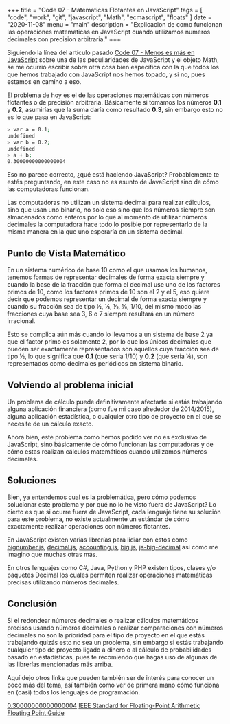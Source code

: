 +++
title = "Code 07 - Matematicas Flotantes en JavaScript"
tags = [
	"code",
	"work",
	"git",
	"javascript",
	"Math",
	"ecmascript",
	"floats"
]
date = "2020-11-08"
menu = "main"
description = "Explicacion de como funcionan las operaciones matematicas en JavaScript cuando utilizamos numeros decimales con precision arbitraria."
+++

Siguiendo la línea del artículo pasado [Code 07 - Menos es más en JavaScript](https://tavomoya.dev/post/code07-menos-es-mas-javascript/) sobre una de las peculiaridades de JavaScript y el objeto Math, se me ocurrió escribir sobre otra cosa bien específica con la que todos los que hemos trabajado con JavaScript nos hemos topado, y si no, pues estamos en camino a eso.

El problema de hoy es el de las operaciones matemáticas con números flotantes o de precisión arbitraria. Básicamente si tomamos los números __0.1__ y __0.2__, asumirías que la suma daría como resultado __0.3__, sin embargo esto no es lo que pasa en JavaScript:

```bash 
> var a = 0.1;
undefined
> var b = 0.2;
undefined
> a + b;
0.30000000000000004
```

Eso no parece correcto, ¿qué está haciendo JavaScript? Probablemente te estés preguntando, en este caso no es asunto de JavaScript sino de cómo las computadoras funcionan. 

Las computadoras no utilizan un sistema decimal para realizar cálculos, sino que usan uno binario, no solo eso sino que los números siempre son almacenados como enteros por lo que al momento de utilizar números decimales la computadora hace todo lo posible por representarlo de la misma manera en la que uno esperaría en un sistema decimal.

## Punto de Vista Matemático

En un sistema numérico de base 10 como el que usamos los humanos, tenemos formas de representar decimales de forma exacta siempre y cuando la base de la fracción que forma el decimal use uno de los factores primos de 10, como los factores primos de 10 son el 2 y el 5, eso quiere decir que podemos representar un decimal de forma exacta siempre y cuando su fracción sea de tipo ½, ¼, ⅕, ⅛, 1/10, del mismo modo las fracciones cuya base sea 3, 6 o 7 siempre resultará en un número irracional.

Esto se complica aún más cuando lo llevamos a un sistema de base 2 ya que el factor primo es solamente 2, por lo que los únicos decimales que pueden ser exactamente representados son aquellos cuya fracción sea de tipo ½, lo que significa que __0.1__ (que seria 1/10) y __0.2__ (que seria ⅕), son representados como decimales periódicos en sistema binario.

## Volviendo al problema inicial

Un problema de cálculo puede definitivamente afectarte si estás trabajando alguna aplicación financiera (como fue mi caso alrededor de 2014/2015), alguna aplicación estadística, o cualquier otro tipo de proyecto en el que se necesite de un cálculo exacto. 

Ahora bien, este problema como hemos podido ver no es exclusivo de JavaScript, sino básicamente de cómo funcionan las computadoras y de cómo estas realizan cálculos matemáticos cuando utilizamos números decimales. 

## Soluciones

Bien, ya entendemos cual es la problemática, pero cómo podemos solucionar este problema y por qué no lo he visto fuera de JavaScript? Lo cierto es que si ocurre fuera de JavaScript, cada lenguaje tiene su solución para este problema, no existe actualmente un estándar de cómo exactamente realizar operaciones con números flotantes. 

En JavaScript existen varias librerías para lidiar con estos como [bignumber.js](https://github.com/MikeMcl/bignumber.js), [decimal.js](https://github.com/MikeMcl/decimal.js), [accounting.js](https://github.com/openexchangerates/accounting.js), [big.js](https://github.com/MikeMcl/big.js), [js-big-decimal](https://github.com/royNiladri/js-big-decimal) así como me imagino que muchas otras más.

En otros lenguajes como C#, Java, Python y PHP existen tipos, clases y/o paquetes Decimal los cuales permiten realizar operaciones matemáticas precisas utilizando números decimales. 

## Conclusión

Si el redondear números decimales o realizar cálculos matemáticos precisos usando números decimales o realizar comparaciones con números decimales no son la prioridad para el tipo de proyecto en el que estás trabajando quizás esto no sea un problema, sin embargo si estás trabajando cualquier tipo de proyecto ligado a dinero o al cálculo de probabilidades basado en estadísticas, pues te recomiendo que hagas uso de algunas de las librerías mencionadas más arriba.

Aquí dejo otros links que pueden también ser de interés para conocer un poco más del tema, así también como ver de primera mano cómo funciona en (casi) todos los lenguajes de programación. 

[0.30000000000000004](https://0.30000000000000004.com/)
[IEEE Standard for Floating-Point Arithmetic](https://standards.ieee.org/standard/754-2008.html)
[Floating Point Guide](https://floating-point-gui.de/)
